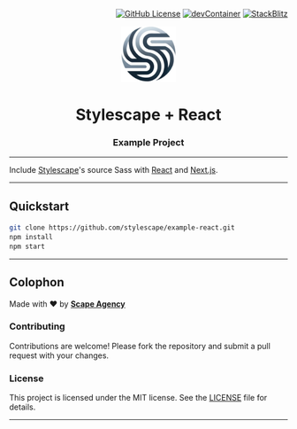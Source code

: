 <div align="right">

[![GitHub License](https://img.shields.io/github/license/stylescape/example-react?style=flat-square&logo=readthedocs&logoColor=FFFFFF&label=&labelColor=%23041B26&color=%23041B26&link=LICENSE)](https://github.com/stylescape/example-react/blob/main/LICENSE)
[![devContainer](https://img.shields.io/badge/devContainer-23041B26?style=flat-square&logo=Docker&logoColor=%23FFFFFF&labelColor=%23041B26&color=%23041B26)](https://vscode.dev/redirect?url=vscode://ms-vscode-remote.remote-containers/cloneInVolume?url=https://github.com/stylescape/example-react)
[![StackBlitz](https://img.shields.io/badge/StackBlitz-23041B26?style=flat-square&logo=StackBlitz&logoColor=%23FFFFFF&labelColor=%23041B26&color=%23041B26)](https://stackblitz.com/github/stylescape/example-react/tree/main?file=src%2Findex.html)

</div>

<p align="center">
    <img src="https://raw.githubusercontent.com/stylescape/brand/master/src/logo/logo-transparant.png" width="20%" height="20%" alt="Stylescape Logo">
</p>
<h1 align="center" style='border-bottom: none;'>Stylescape + React</h1>
<h3 align="center">Example Project</h3>

---

Include [Stylescape](https://scape.style)'s source Sass with [React](https://react.dev/) and [Next.js](https://nextjs.org/).

---

## Quickstart

```sh
git clone https://github.com/stylescape/example-react.git
npm install
npm start
```

---

## Colophon

Made with ❤️ by **[Scape Agency](https://www.scape.agency)**

### Contributing

Contributions are welcome! Please fork the repository and submit a pull request with your changes.

### License

This project is licensed under the MIT license. See the [LICENSE](LICENSE) file for details.

---
